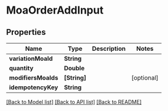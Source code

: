 # MoaOrderAddInput

## Properties
Name | Type | Description | Notes
------------ | ------------- | ------------- | -------------
**variationMoaId** | **String** |  | 
**quantity** | **Double** |  | 
**modifiersMoaIds** | **[String]** |  | [optional] 
**idempotencyKey** | **String** |  | 

[[Back to Model list]](../README.md#documentation-for-models) [[Back to API list]](../README.md#documentation-for-api-endpoints) [[Back to README]](../README.md)


